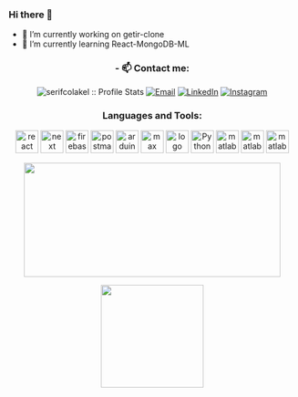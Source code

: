 ### Hi there 👋
- 🔭 I’m currently working on getir-clone
- 🌱 I’m currently learning React-MongoDB-ML


<h3 align="center">- 📫 Contact me:</h3>

<p align="center">
<img src="https://komarev.com/ghpvc/?username=serifcolakel&color=green" alt="serifcolakel :: Profile Stats"></a>
<a href="mailto:serifcolakel0@gmail.com"><img alt="Email" src="https://img.shields.io/badge/Email-serifcolakel0@gmail.com-red?style=flat&logo=gmail"></a>
<a href="https://www.linkedin.com/in/serifcolakel/" target="_blank"><img alt="LinkedIn" src="https://img.shields.io/badge/LinkedIn-@serifcolakel-blue?style=flat&logo=linkedin"></a>
<a href="https://www.instagram.com/serifcolakell/"><img alt="Instagram" src="https://img.shields.io/badge/Instagram-serifcolakell-red?style=flat-square&logo=instagram"></a>
</p>
<h3 align="center">Languages and Tools:</h3>

<p align="center">  
  <img  src="https://cdn.jsdelivr.net/npm/simple-icons@3.0.1/icons/react.svg" alt="react" width="40" height="40"/> 
  <img  src="https://seeklogo.com/images/N/next-js-logo-8FCFF51DD2-seeklogo.com.png" alt="next" width="40" height="40"/>
  <img  src="https://www.vectorlogo.zone/logos/firebase/firebase-icon.svg" alt="firebase" width="40" height="40"/> 
  <img  src="https://www.vectorlogo.zone/logos/getpostman/getpostman-icon.svg" alt="postman" width="40" height="40"/>
  <img  src="https://cdn.worldvectorlogo.com/logos/arduino-1.svg" alt="arduino" width="40" height="40"/> 
  
  <img  src="https://upload.wikimedia.org/wikipedia/commons/thumb/d/d5/Tailwind_CSS_Logo.svg/1000px-Tailwind_CSS_Logo.svg.png" alt="max" width="40" height="40"/> 
  <img  src="https://v4.mui.com/static/logo.png" alt="logo" width="40" height="40"/> 
  <img  src="https://upload.wikimedia.org/wikipedia/commons/thumb/c/c3/Python-logo-notext.svg/800px-Python-logo-notext.svg.png" alt="Python" width="40" height="40"/> 
  <img  src="https://img1.pngindir.com/20181113/zfu/kisspng-logo-karlovac-brand-graphic-design-font-matlab-5beb76d27f1f35.3570732315421580345207.jpg" alt="matlab" width="40" height="40"/> 
  <img  src="https://upload.wikimedia.org/wikipedia/commons/thumb/9/99/Unofficial_JavaScript_logo_2.svg/480px-Unofficial_JavaScript_logo_2.svg.png" alt="matlab" width="40" height="40"/> 
  <img  src="https://upload.wikimedia.org/wikipedia/commons/thumb/9/99/Unofficial_JavaScript_logo_2.svg/480px-Unofficial_JavaScript_logo_2.svg.png" alt="matlab" width="40" height="40"/> 
 
  </p>

<p align="center">
  <img src="https://github-readme-stats.vercel.app/api?username=serifcolakel&show_icons=true&theme=tokyonight" width="450" height="200">
</p>
<p align="center">
<img src="https://github-readme-stats.vercel.app/api/top-langs/?username=serifcolakel&layout=compact&theme=tokyonight" height="180">
  </p>
<!--
**serifcolakel/serifcolakel** is a ✨ _special_ ✨ repository because its `README.md` (this file) appears on your GitHub profile.

Here are some ideas to get you started:


- 👯 I’m looking to collaborate on ...
- 🤔 I’m looking for help with ...
- 💬 Ask me about ...
- 📫 How to reach me: ...
- 😄 Pronouns: ...
- ⚡ Fun fact: ...
-->
